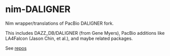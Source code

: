 # nim-DALIGNER
Nim wrapper/translations of PacBio DALIGNER fork.

This includes DAZZ_DB/DALIGNER (from Gene Myers), PacBio
additions like LA4Falcon (Jason Chin, et al.), and maybe
related packages.

See [repos](repos/)
